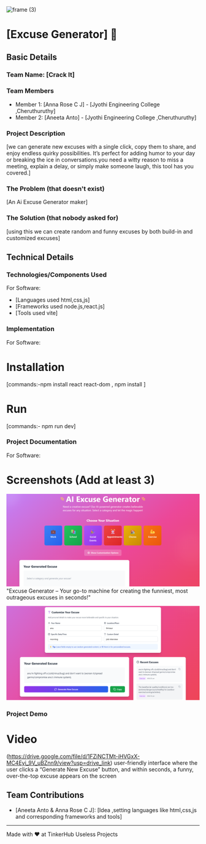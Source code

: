 <img width="3188" height="1202" alt="frame (3)" src="https://github.com/user-attachments/assets/517ad8e9-ad22-457d-9538-a9e62d137cd7" />


# [Excuse Generator] 🎯


## Basic Details
### Team Name: [Crack It]


### Team Members
- Member 1: [Anna Rose C J] - [Jyothi Engineering College ,Cheruthuruthy]
- Member 2: [Aneeta Anto] - [Jyothi Engineering College ,Cheruthuruthy]

### Project Description
[we can generate new excuses with a single click, copy them to share, and enjoy endless quirky possibilities. It’s perfect for adding humor to your day or breaking the ice in conversations.you need a witty reason to miss a meeting, explain a delay, or simply make someone laugh, this tool has you covered.]

### The Problem (that doesn't exist)
[An Ai Excuse Generator maker]

### The Solution (that nobody asked for)
[using this we can create random and funny excuses by both build-in and customized excuses]

## Technical Details
### Technologies/Components Used
For Software:
- [Languages used html,css,js]
- [Frameworks used node.js,react.js]
- [Tools used vite]

### Implementation
For Software:
# Installation
[commands:-npm install react react-dom ,
npm install ]

# Run
[commands:- npm run dev]

### Project Documentation
For Software:

# Screenshots (Add at least 3)
![Screenshot1](https://github.com/rosecjanna/excuse/blob/main/Screenshot%202025-08-09%20040517.png)
"Excuse Generator – Your go-to machine for creating the funniest, most outrageous excuses in seconds!"

![Screenshot2](https://github.com/rosecjanna/excuse/blob/main/Screenshot%202025-08-09%20040741.png)


### Project Demo
# Video
(https://drive.google.com/file/d/1FZiNCTMt-iHVGxX-MC4Eyi_9V_uBZnn9/view?usp=drive_link)
user-friendly interface where the user clicks a “Generate New Excuse” button, and within seconds, a funny, over-the-top excuse appears on the screen


## Team Contributions
- [Aneeta Anto & Anna Rose C J]: [Idea ,setting languages like html,css,js and corresponding frameworks and tools]

---
Made with ❤️ at TinkerHub Useless Projects 


